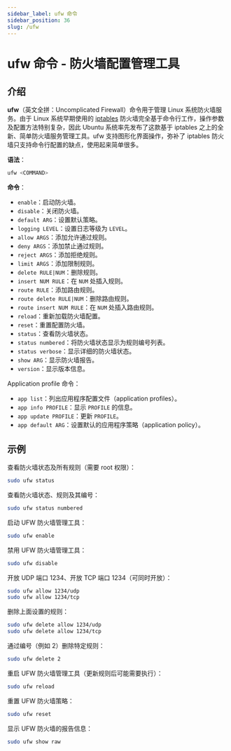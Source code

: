 ```yaml
---
sidebar_label: ufw 命令
sidebar_position: 36
slug: /ufw
---
```


# ufw 命令 - 防火墙配置管理工具



## 介绍

**ufw**（英文全拼：Uncomplicated Firewall）命令用于管理 Linux 系统防火墙服务。由于 Linux 系统早期使用的 [iptables](/linux-command/iptables) 防火墙完全基于命令行工作，操作参数及配置方法特别复杂，因此 Ubuntu 系统率先发布了这款基于 iptables 之上的全新、简单防火墙服务管理工具。ufw 支持图形化界面操作，弥补了 iptables 防火墙只支持命令行配置的缺点，使用起来简单很多。

**语法**：

```bash
ufw <COMMAND>
```

**命令**：

- `enable`：启动防火墙。
- `disable`：关闭防火墙。
- `default ARG`：设置默认策略。
- `logging LEVEL`：设置日志等级为 `LEVEL`。
- `allow ARGS`：添加允许通过规则。
- `deny ARGS`：添加禁止通过规则。
- `reject ARGS`：添加拒绝规则。
- `limit ARGS`：添加限制规则。
- `delete RULE|NUM`：删除规则。
- `insert NUM RULE`：在 `NUM` 处插入规则。
- `route RULE`：添加路由规则。
- `route delete RULE|NUM`：删除路由规则。
- `route insert NUM RULE`：在 `NUM` 处插入路由规则。
- `reload`：重新加载防火墙配置。
- `reset`：重置配置防火墙。
- `status`：查看防火墙状态。
- `status numbered`：将防火墙状态显示为规则编号列表。
- `status verbose`：显示详细的防火墙状态。
- `show ARG`：显示防火墙报告。
- `version`：显示版本信息。

Application profile 命令：

- `app list`：列出应用程序配置文件（application profiles）。
- `app info PROFILE`：显示 `PROFILE` 的信息。
- `app update PROFILE`：更新 `PROFILE`。
- `app default ARG`：设置默认的应用程序策略（application policy）。



## 示例

查看防火墙状态及所有规则（需要 root 权限）：

```bash
sudo ufw status
```

查看防火墙状态、规则及其编号：

```bash
sudo ufw status numbered
```

启动 UFW 防火墙管理工具：

```bash
sudo ufw enable
```

禁用 UFW 防火墙管理工具：

```bash
sudo ufw disable
```

开放 UDP 端口 1234、开放 TCP 端口 1234（可同时开放）：

```bash
sudo ufw allow 1234/udp
sudo ufw allow 1234/tcp
```

删除上面设置的规则：

```bash
sudo ufw delete allow 1234/udp
sudo ufw delete allow 1234/tcp
```

通过编号（例如 2）删除特定规则：

```bash
sudo ufw delete 2
```

重启 UFW 防火墙管理工具（更新规则后可能需要执行）：

```bash
sudo ufw reload
```

重置 UFW 防火墙策略：

```bash
sudo ufw reset
```

显示 UFW 防火墙的报告信息：

```bash
sudo ufw show raw
```

